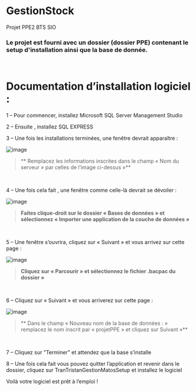 # GestionStock
Projet PPE2 BTS SIO 

### Le projet est fourni avec un dossier (dossier PPE) contenant le setup d'installation ainsi que la base de donnée.

<br />

# Documentation d’installation logiciel :
1 – Pour commencer, installez Microsoft SQL Server Management Studio

2 – Ensuite , installez SQL EXPRESS 

3 – Une fois les installations terminées, une fenêtre devrait apparaître : 

![image](https://user-images.githubusercontent.com/101406623/236437451-14635be1-5f78-4df4-a7bb-807178033ec7.png)

> ** Remplacez les informations inscrites dans le champ « Nom du serveur » par celles de l’image ci-dessus »**

 <br />

4 – Une fois cela fait , une fenêtre comme celle-là devrait se dévoiler : 

![image](https://user-images.githubusercontent.com/101406623/236437827-2d3f834b-e8cb-4da5-af00-466305f66c3f.png)

> **Faites clique-droit sur le dossier « Bases de données » et sélectionnez « Importer une application de la couche de données »**

 <br />

5 – Une fenêtre s’ouvrira, cliquez sur « Suivant » et vous arrivez sur cette page :

![image](https://user-images.githubusercontent.com/101406623/236438150-6ab93c4e-58fc-4267-a36e-e623d83c309f.png)

 > **Cliquez sur « Parcourir » et sélectionnez le fichier .bacpac du dossier »**
 
<br />

6 – Cliquez sur « Suivant » et vous arriverez sur cette page : 

![image](https://user-images.githubusercontent.com/101406623/236439052-c508a301-4843-466e-b61d-f3d7e98d8175.png)


 > ** Dans le champ « Nouveau nom de la base de données : » remplacez le nom inscrit par « projetPPE » et cliquez sur Suivant »**
 
 <br /> 
 
 7 – Cliquez sur "Terminer" et attendez que la base s’installe

8 – Une fois cela fait vous pouvez quitter l’application et revenir dans le dossier, cliquez sur TranTristanGestionMatosSetup et installez le logiciel

Voilà votre logiciel est prêt à l’emploi !
